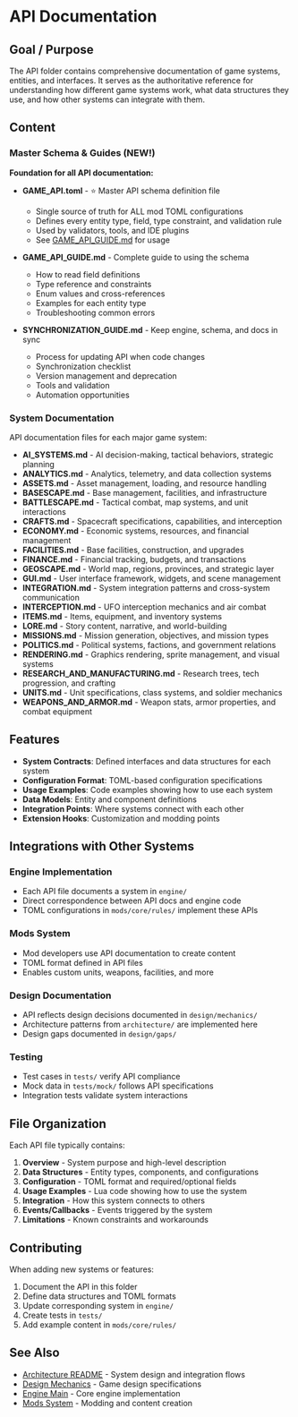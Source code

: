 # API Documentation

## Goal / Purpose

The API folder contains comprehensive documentation of game systems, entities, and interfaces. It serves as the authoritative reference for understanding how different game systems work, what data structures they use, and how other systems can integrate with them.

## Content

### Master Schema & Guides (NEW!)

**Foundation for all API documentation:**

- **GAME_API.toml** - ⭐ Master API schema definition file
  - Single source of truth for ALL mod TOML configurations
  - Defines every entity type, field, type constraint, and validation rule
  - Used by validators, tools, and IDE plugins
  - See [GAME_API_GUIDE.md](GAME_API_GUIDE.md) for usage

- **GAME_API_GUIDE.md** - Complete guide to using the schema
  - How to read field definitions
  - Type reference and constraints
  - Enum values and cross-references
  - Examples for each entity type
  - Troubleshooting common errors

- **SYNCHRONIZATION_GUIDE.md** - Keep engine, schema, and docs in sync
  - Process for updating API when code changes
  - Synchronization checklist
  - Version management and deprecation
  - Tools and validation
  - Automation opportunities

### System Documentation

API documentation files for each major game system:

- **AI_SYSTEMS.md** - AI decision-making, tactical behaviors, strategic planning
- **ANALYTICS.md** - Analytics, telemetry, and data collection systems
- **ASSETS.md** - Asset management, loading, and resource handling
- **BASESCAPE.md** - Base management, facilities, and infrastructure
- **BATTLESCAPE.md** - Tactical combat, map systems, and unit interactions
- **CRAFTS.md** - Spacecraft specifications, capabilities, and interception
- **ECONOMY.md** - Economic systems, resources, and financial management
- **FACILITIES.md** - Base facilities, construction, and upgrades
- **FINANCE.md** - Financial tracking, budgets, and transactions
- **GEOSCAPE.md** - World map, regions, provinces, and strategic layer
- **GUI.md** - User interface framework, widgets, and scene management
- **INTEGRATION.md** - System integration patterns and cross-system communication
- **INTERCEPTION.md** - UFO interception mechanics and air combat
- **ITEMS.md** - Items, equipment, and inventory systems
- **LORE.md** - Story content, narrative, and world-building
- **MISSIONS.md** - Mission generation, objectives, and mission types
- **POLITICS.md** - Political systems, factions, and government relations
- **RENDERING.md** - Graphics rendering, sprite management, and visual systems
- **RESEARCH_AND_MANUFACTURING.md** - Research trees, tech progression, and crafting
- **UNITS.md** - Unit specifications, class systems, and soldier mechanics
- **WEAPONS_AND_ARMOR.md** - Weapon stats, armor properties, and combat equipment

## Features

- **System Contracts**: Defined interfaces and data structures for each system
- **Configuration Format**: TOML-based configuration specifications
- **Usage Examples**: Code examples showing how to use each system
- **Data Models**: Entity and component definitions
- **Integration Points**: Where systems connect with each other
- **Extension Hooks**: Customization and modding points

## Integrations with Other Systems

### Engine Implementation
- Each API file documents a system in `engine/`
- Direct correspondence between API docs and engine code
- TOML configurations in `mods/core/rules/` implement these APIs

### Mods System
- Mod developers use API documentation to create content
- TOML format defined in API files
- Enables custom units, weapons, facilities, and more

### Design Documentation
- API reflects design decisions documented in `design/mechanics/`
- Architecture patterns from `architecture/` are implemented here
- Design gaps documented in `design/gaps/`

### Testing
- Test cases in `tests/` verify API compliance
- Mock data in `tests/mock/` follows API specifications
- Integration tests validate system interactions

## File Organization

Each API file typically contains:

1. **Overview** - System purpose and high-level description
2. **Data Structures** - Entity types, components, and configurations
3. **Configuration** - TOML format and required/optional fields
4. **Usage Examples** - Lua code showing how to use the system
5. **Integration** - How this system connects to others
6. **Events/Callbacks** - Events triggered by the system
7. **Limitations** - Known constraints and workarounds

## Contributing

When adding new systems or features:

1. Document the API in this folder
2. Define data structures and TOML formats
3. Update corresponding system in `engine/`
4. Create tests in `tests/`
5. Add example content in `mods/core/rules/`

## See Also

- [Architecture README](../architecture/README.md) - System design and integration flows
- [Design Mechanics](../design/mechanics/) - Game design specifications
- [Engine Main](../engine/README.md) - Core engine implementation
- [Mods System](../mods/README.md) - Modding and content creation
